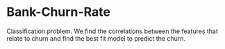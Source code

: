 # Bank-Churn-Rate
Classification problem. We find the correlations between the features that relate to churn and find the best fit model to predict the churn.

